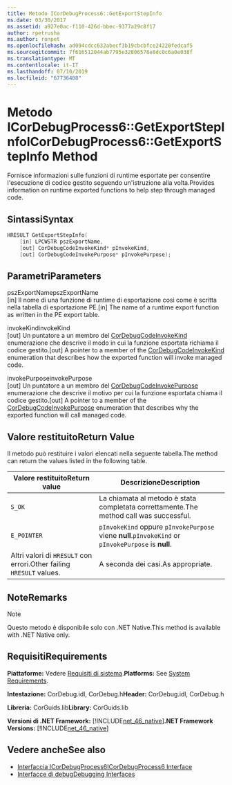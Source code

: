 ```yaml
---
title: Metodo ICorDebugProcess6::GetExportStepInfo
ms.date: 03/30/2017
ms.assetid: a927e0ac-f110-426d-bbec-9377a29c8f17
author: rpetrusha
ms.author: ronpet
ms.openlocfilehash: ad094cdcc632abecf3b19cbcbfce24220fedcaf5
ms.sourcegitcommit: 7f616512044ab7795e32806578e8dc0c6a0e038f
ms.translationtype: MT
ms.contentlocale: it-IT
ms.lasthandoff: 07/10/2019
ms.locfileid: "67736408"
---
```

# <a name="icordebugprocess6getexportstepinfo-method"></a><span data-ttu-id="90150-102">Metodo ICorDebugProcess6::GetExportStepInfo</span><span class="sxs-lookup"><span data-stu-id="90150-102">ICorDebugProcess6::GetExportStepInfo Method</span></span>
<span data-ttu-id="90150-103">Fornisce informazioni sulle funzioni di runtime esportate per consentire l'esecuzione di codice gestito seguendo un'istruzione alla volta.</span><span class="sxs-lookup"><span data-stu-id="90150-103">Provides information on runtime exported functions to help step through managed code.</span></span>  
  
## <a name="syntax"></a><span data-ttu-id="90150-104">Sintassi</span><span class="sxs-lookup"><span data-stu-id="90150-104">Syntax</span></span>  
  
```cpp  
HRESULT GetExportStepInfo(  
    [in] LPCWSTR pszExportName,   
    [out] CorDebugCodeInvokeKind* pInvokeKind,   
    [out] CorDebugCodeInvokePurpose* pInvokePurpose);  
```  
  
## <a name="parameters"></a><span data-ttu-id="90150-105">Parametri</span><span class="sxs-lookup"><span data-stu-id="90150-105">Parameters</span></span>  
 <span data-ttu-id="90150-106">pszExportName</span><span class="sxs-lookup"><span data-stu-id="90150-106">pszExportName</span></span>  
 <span data-ttu-id="90150-107">[in] Il nome di una funzione di runtime di esportazione così come è scritta nella tabella di esportazione PE.</span><span class="sxs-lookup"><span data-stu-id="90150-107">[in] The name of a runtime export function as written in the PE export table.</span></span>  
  
 <span data-ttu-id="90150-108">invokeKind</span><span class="sxs-lookup"><span data-stu-id="90150-108">invokeKind</span></span>  
 <span data-ttu-id="90150-109">[out] Un puntatore a un membro del [CorDebugCodeInvokeKind](../../../../docs/framework/unmanaged-api/debugging/cordebugcodeinvokekind-enumeration.md) enumerazione che descrive il modo in cui la funzione esportata richiama il codice gestito.</span><span class="sxs-lookup"><span data-stu-id="90150-109">[out] A pointer to a member of the [CorDebugCodeInvokeKind](../../../../docs/framework/unmanaged-api/debugging/cordebugcodeinvokekind-enumeration.md) enumeration that describes how the exported function will invoke managed code.</span></span>  
  
 <span data-ttu-id="90150-110">invokePurpose</span><span class="sxs-lookup"><span data-stu-id="90150-110">invokePurpose</span></span>  
 <span data-ttu-id="90150-111">[out] Un puntatore a un membro del [CorDebugCodeInvokePurpose](../../../../docs/framework/unmanaged-api/debugging/cordebugcodeinvokepurpose-enumeration.md) enumerazione che descrive il motivo per cui la funzione esportata chiama il codice gestito.</span><span class="sxs-lookup"><span data-stu-id="90150-111">[out] A pointer to a member of the [CorDebugCodeInvokePurpose](../../../../docs/framework/unmanaged-api/debugging/cordebugcodeinvokepurpose-enumeration.md) enumeration that describes why the exported function will call managed code.</span></span>  
  
## <a name="return-value"></a><span data-ttu-id="90150-112">Valore restituito</span><span class="sxs-lookup"><span data-stu-id="90150-112">Return Value</span></span>  
 <span data-ttu-id="90150-113">Il metodo può restituire i valori elencati nella seguente tabella.</span><span class="sxs-lookup"><span data-stu-id="90150-113">The method can return the values listed in the following table.</span></span>  
  
|<span data-ttu-id="90150-114">Valore restituito</span><span class="sxs-lookup"><span data-stu-id="90150-114">Return value</span></span>|<span data-ttu-id="90150-115">Descrizione</span><span class="sxs-lookup"><span data-stu-id="90150-115">Description</span></span>|  
|------------------|-----------------|  
|`S_OK`|<span data-ttu-id="90150-116">La chiamata al metodo è stata completata correttamente.</span><span class="sxs-lookup"><span data-stu-id="90150-116">The method call was successful.</span></span>|  
|`E_POINTER`|<span data-ttu-id="90150-117">`pInvokeKind` oppure `pInvokePurpose` viene **null**.</span><span class="sxs-lookup"><span data-stu-id="90150-117">`pInvokeKind` or `pInvokePurpose` is **null**.</span></span>|  
|<span data-ttu-id="90150-118">Altri valori di `HRESULT` con errori.</span><span class="sxs-lookup"><span data-stu-id="90150-118">Other failing `HRESULT` values.</span></span>|<span data-ttu-id="90150-119">A seconda dei casi.</span><span class="sxs-lookup"><span data-stu-id="90150-119">As appropriate.</span></span>|  
  
## <a name="remarks"></a><span data-ttu-id="90150-120">Note</span><span class="sxs-lookup"><span data-stu-id="90150-120">Remarks</span></span>  
  
> [!NOTE]
>  <span data-ttu-id="90150-121">Questo metodo è disponibile solo con .NET Native.</span><span class="sxs-lookup"><span data-stu-id="90150-121">This method is available with .NET Native only.</span></span>  
  
## <a name="requirements"></a><span data-ttu-id="90150-122">Requisiti</span><span class="sxs-lookup"><span data-stu-id="90150-122">Requirements</span></span>  
 <span data-ttu-id="90150-123">**Piattaforme:** Vedere [Requisiti di sistema](../../../../docs/framework/get-started/system-requirements.md).</span><span class="sxs-lookup"><span data-stu-id="90150-123">**Platforms:** See [System Requirements](../../../../docs/framework/get-started/system-requirements.md).</span></span>  
  
 <span data-ttu-id="90150-124">**Intestazione:** CorDebug.idl, CorDebug.h</span><span class="sxs-lookup"><span data-stu-id="90150-124">**Header:** CorDebug.idl, CorDebug.h</span></span>  
  
 <span data-ttu-id="90150-125">**Libreria:** CorGuids.lib</span><span class="sxs-lookup"><span data-stu-id="90150-125">**Library:** CorGuids.lib</span></span>  
  
 <span data-ttu-id="90150-126">**Versioni di .NET Framework:** [!INCLUDE[net_46_native](../../../../includes/net-46-native-md.md)]</span><span class="sxs-lookup"><span data-stu-id="90150-126">**.NET Framework Versions:** [!INCLUDE[net_46_native](../../../../includes/net-46-native-md.md)]</span></span>  
  
## <a name="see-also"></a><span data-ttu-id="90150-127">Vedere anche</span><span class="sxs-lookup"><span data-stu-id="90150-127">See also</span></span>

- [<span data-ttu-id="90150-128">Interfaccia ICorDebugProcess6</span><span class="sxs-lookup"><span data-stu-id="90150-128">ICorDebugProcess6 Interface</span></span>](../../../../docs/framework/unmanaged-api/debugging/icordebugprocess6-interface.md)
- [<span data-ttu-id="90150-129">Interfacce di debug</span><span class="sxs-lookup"><span data-stu-id="90150-129">Debugging Interfaces</span></span>](../../../../docs/framework/unmanaged-api/debugging/debugging-interfaces.md)
